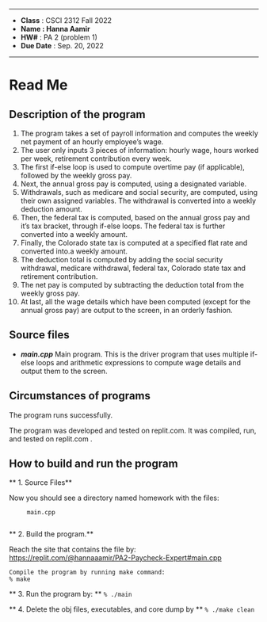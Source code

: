 ****
*  **Class**     :  CSCI 2312 Fall 2022
*  **Name        : Hanna Aamir**                                 
*  **HW#**       :  PA 2 (problem 1)                
*  **Due Date**  :  Sep. 20, 2022
****
# Read Me

## Description of the program 

1. The program takes a set of payroll information and computes the weekly net payment of an hourly employee’s wage.
2. The user only inputs 3 pieces of information: hourly wage, hours worked per week, retirement contribution every week.
3. The first if-else loop is used to compute overtime pay (if applicable), followed by the weekly gross pay.
4. Next, the annual gross pay is computed, using a designated variable.
5. Withdrawals, such as medicare and social security, are computed, using their own assigned variables. The withdrawal is converted into a weekly deduction amount.
6. Then, the federal tax is computed, based on the annual gross pay and it’s tax bracket, through if-else loops. The federal tax is further converted into a weekly amount.
7. Finally, the Colorado state tax is computed at a specified flat rate and converted into.a weekly amount.
8. The deduction total is computed by adding the social security withdrawal, medicare withdrawal, federal tax, Colorado state tax and retirement contribution.
9. The net pay is computed by subtracting the deduction total from the weekly gross pay.
10. At last, all the wage details which have been computed (except for the annual gross pay) are output to the screen, in an orderly fashion. 


##  Source files
- ***main.cpp***
  Main program.  This is the driver program that uses multiple if-else loops and arithmetic expressions to compute wage details and output them to the screen.


##  Circumstances of programs

 
The program runs successfully.  
   
   The program was developed and tested on replit.com.  It was 
   compiled, run, and tested on replit.com .

## How to build and run the program

** 1. Source Files**  

   Now you should see a directory named homework with the files:
   ```
        main.cpp
        
   ```
** 2. Build the program.**

Reach the site that contains the file by:
	https://replit.com/@hannaaamir/PA2-Paycheck-Expert#main.cpp
 
   
    Compile the program by running make command:
    % make

** 3. Run the program by: **
   `% ./main`

** 4. Delete the obj files, executables, and core dump by **
   `% ./make clean`


              